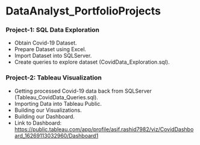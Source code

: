 # DataAnalyst_PortfolioProjects

### Project-1: SQL Data Exploration
- Obtain Covid-19 Dataset.
- Prepare Dataset using Excel.
- Import Dataset into SQLServer.
- Create queries to explore dataset (CovidData_Exploration.sql).

### Project-2: Tableau Visualization
- Getting processed Covid-19 data back from SQLServer (Tableau_CovidData_Queries.sql).
- Importing Data into Tableau Public.
- Building our Visualizations.
- Building our Dashboard.
- Link to Dashboard: https://public.tableau.com/app/profile/asif.rashid7982/viz/CovidDashboard_16269113032960/Dashboard1
